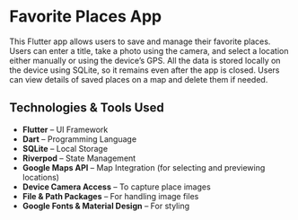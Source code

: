 # Favorite Places App

This Flutter app allows users to save and manage their favorite places. Users can enter a title, take a photo using the camera, and select a location either manually or using the device’s GPS. All the data is stored locally on the device using SQLite, so it remains even after the app is closed. Users can view details of saved places on a map and delete them if needed.

## Technologies & Tools Used

- **Flutter** – UI Framework  
- **Dart** – Programming Language  
- **SQLite** – Local Storage  
- **Riverpod** – State Management  
- **Google Maps API** – Map Integration (for selecting and previewing locations)  
- **Device Camera Access** – To capture place images  
- **File & Path Packages** – For handling image files  
- **Google Fonts & Material Design** – For styling  
